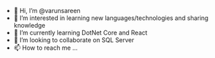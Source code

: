 - 👋 Hi, I’m @varunsareen
- 👀 I’m interested in learning new languages/technologies and sharing knowledge
- 🌱 I’m currently learning DotNet Core and React
- 💞️ I’m looking to collaborate on SQL Server 
- 📫 How to reach me ...

<!---
varunsareen/varunsareen is a ✨ special ✨ repository because its `README.md` (this file) appears on your GitHub profile.
You can click the Preview link to take a look at your changes.
--->
